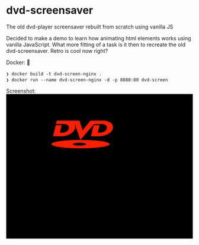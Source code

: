 # dvd-screensaver
The old dvd-player screensaver rebuilt from scratch using vanilla JS

Decided to make a demo to learn how animating html elements works using vanilla JavaScript. 
What more fitting of a task is it then to recreate the old dvd-screensaver. Retro is cool now right?

Docker: 🐳
```
❯ docker build -t dvd-screen-nginx .
❯ docker run --name dvd-screen-nginx -d -p 8080:80 dvd-screen
```
Screenshot:
![screenshot](./screenshot.png)
